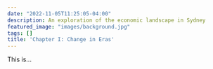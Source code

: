 ```yaml
---
date: "2022-11-05T11:25:05-04:00"
description: An exploration of the economic landscape in Sydney
featured_image: "images/background.jpg"
tags: []
title: 'Chapter I: Change in Eras'
---
```

This is...
